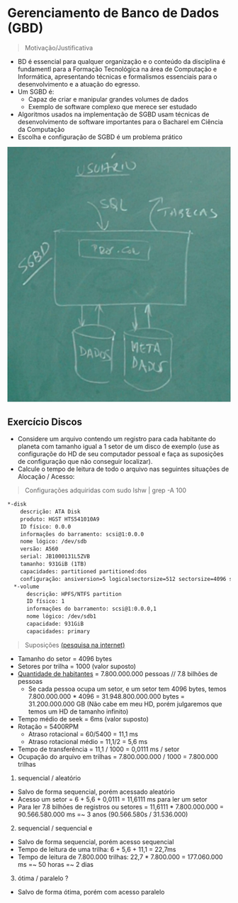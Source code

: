 # Gerenciamento de Banco de Dados (GBD)

> Motivação/Justificativa

- BD é essencial para qualquer organização e o conteúdo da disciplina é fundamentl para a Formação Tecnológica na área de Computação e Informática, apresentando técnicas e formalismos essenciais para o desenvolvimento e a atuação do egresso.
- Um SGBD é:
  - Capaz de criar e manipular grandes volumes de dados
  - Exemplo de software complexo que merece ser estudado
- Algoritmos usados na implementação de SGBD usam técnicas de desenvolvimento de software importantes para o Bacharel em Ciência da Computação
- Escolha e configuração de SGBD é um problema prático

![bdStructure](images/bdStructure.jpeg)

## Exercício Discos

- Considere um arquivo contendo um registro para cada habitante do planeta com tamanho igual a 1 setor de um disco de exemplo (use as configuraçõe do HD de seu computador pessoal e faça as suposições de configuração que não conseguir localizar).
- Calcule o tempo de leitura de todo o arquivo nas seguintes situações de Alocação / Acesso:

> Configurações adquiridas com sudo lshw | grep -A 100

``` md
*-disk
    descrição: ATA Disk
    produto: HGST HTS541010A9
    ID físico: 0.0.0
    informações do barramento: scsi@1:0.0.0
    nome lógico: /dev/sdb
    versão: A560
    serial: JB1000131L5ZVB
    tamanho: 931GiB (1TB)
    capacidades: partitioned partitioned:dos
    configuração: ansiversion=5 logicalsectorsize=512 sectorsize=4096 signature=331554e8 (tamanho do setor = 4096 bytes)
  *-volume
      descrição: HPFS/NTFS partition
      ID físico: 1
      informações do barramento: scsi@1:0.0.0,1
      nome lógico: /dev/sdb1
      capacidade: 931GiB
      capacidades: primary
```

> Suposições [(pesquisa na internet)](https://www.amazon.com/HGST-Travelstar-2-5-Inch-0J22413-HTS541010A9E680/dp/B007RE0EQC)

- Tamanho do setor = 4096 bytes
- Setores por trilha = 1000 (valor suposto)
- [Quantidade de habitantes](https://techdoido.com.br/web-stories/quantas-pessoas-existem-no-mundo-em-2022) = 7.800.000.000 pessoas // 7.8 bilhões de pessoas
  - Se cada pessoa ocupa um setor, e um setor tem 4096 bytes, temos 7.800.000.000 * 4096 = 31.948.800.000.000 bytes = 31.200.000.000 GB (Não cabe em meu HD, porém julgaremos que temos um HD de tamanho infinito)
- Tempo médio de seek = 6ms (valor suposto)
- Rotação = 5400RPM
  - Atraso rotacional = 60/5400 = 11,1 ms
  - Atraso rotacional médio = 11,1/2 = 5,6 ms
- Tempo de transferência = 11,1 / 1000 = 0,0111 ms / setor
- Ocupação do arquivo em trilhas = 7.800.000.000 / 1000 = 7.800.000 trilhas

1) sequencial / aleatório

- Salvo de forma sequencial, porém acessado aleatório
- Acesso um setor = 6 + 5,6 + 0,0111 = 11,6111 ms para ler um setor
- Para ler 7.8 bilhões de registros ou setores = 11,6111 \* 7.800.000.000 = 90.566.580.000 ms =~ 3 anos (90.566.580s / 31.536.000)

2) sequencial / sequencial e

- Salvo de forma sequencial, porém acesso sequencial
- Tempo de leitura de uma trilha: 6 + 5,6 + 11,1 = 22,7ms
- Tempo de leitura de 7.800.000 trilhas: 22,7 * 7.800.000 = 177.060.000 ms =~ 50 horas =~ 2 dias

3) ótima / paralelo ?

- Salvo de forma ótima, porém com acesso paralelo
